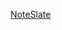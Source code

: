 ---
layout: post
wordpress_id: 994
wordpress_url: http://noesbueno.com/archives/994
date: '2011-02-04 15:00:22 -0600'
date_gmt: '2011-02-04 20:00:22 -0600'
body: |
  <p><a href="http://kottke.org/11/02/noteslate">NoteSlate</a></p>
---